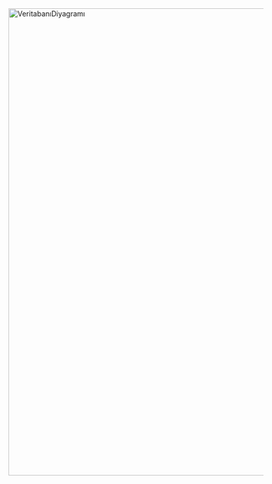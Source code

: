 <img width="922" alt="VeritabanıDiyagramı" src="https://github.com/ahmetkarslix/SpotifyCloneApp/assets/25287361/1b918d7f-7dc1-4c69-a27f-8e5485f76158">
